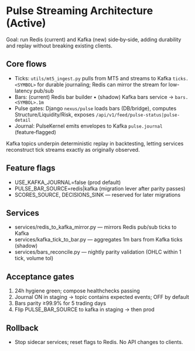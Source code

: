 Pulse Streaming Architecture (Active)
====================================

Goal: run Redis (current) and Kafka (new) side‑by‑side, adding durability and
replay without breaking existing clients.

Core flows
----------

- Ticks: `utils/mt5_ingest.py` pulls from MT5 and streams to Kafka `ticks.<SYMBOL>` for durable journaling; Redis can mirror the stream for low-latency pub/sub
- Bars: (current) Redis bar builder • (shadow) Kafka bars service → `bars.<SYMBOL>.1m`
- Pulse gates: Django `nexus/pulse` loads bars (DB/bridge), computes Structure/Liquidity/Risk, exposes `/api/v1/feed/pulse-status|pulse-detail`
- Journal: PulseKernel emits envelopes to Kafka `pulse.journal` (feature‑flagged)

Kafka topics underpin deterministic replay in backtesting, letting services reconstruct tick streams exactly as originally observed.

Feature flags
-------------

- USE_KAFKA_JOURNAL=false (prod default)
- PULSE_BAR_SOURCE=redis|kafka (migration lever after parity passes)
- SCORES_SOURCE, DECISIONS_SINK — reserved for later migrations

Services
--------

- services/redis_to_kafka_mirror.py — mirrors Redis pub/sub ticks to Kafka
- services/kafka_tick_to_bar.py — aggregates 1m bars from Kafka ticks (shadow)
- services/bars_reconcile.py — nightly parity validation (OHLC within 1 tick, volume tol)

Acceptance gates
----------------

1) 24h hygiene green; compose healthchecks passing
2) Journal ON in staging → topic contains expected events; OFF by default
3) Bars parity ≥99.9% for 5 trading days
4) Flip PULSE_BAR_SOURCE to kafka in staging → then prod

Rollback
--------

- Stop sidecar services; reset flags to Redis. No API changes to clients.

